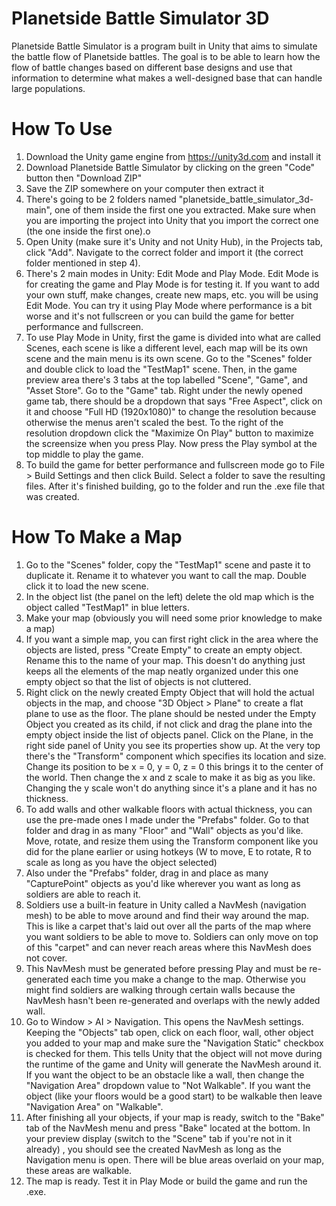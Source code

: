 # Planetside Battle Simulator 3D

Planetside Battle Simulator is a program built in Unity that aims to  simulate the battle flow of Planetside battles. The goal is to be able  to learn how the flow of battle changes based on different base designs  and use that information to determine what makes a well-designed base  that can handle large populations.

# How To Use

1. Download the Unity game engine from https://unity3d.com and install it
2. Download Planetside Battle Simulator by clicking on the green "Code" button then "Download ZIP"
3. Save the ZIP somewhere on your computer then extract it
4. There's going to be 2 folders named "planetside_battle_simulator_3d-main", one of them inside the first one you extracted. Make sure when you are importing the project into Unity that you import the correct one (the one inside the first one).o
5. Open Unity (make sure it's Unity and not Unity Hub), in the Projects tab, click "Add". Navigate to the correct folder and import it (the correct folder mentioned in step 4).
6. There's 2 main modes in Unity: Edit Mode and Play Mode. Edit Mode is for creating the game and Play Mode is for testing it. If you want to add your own stuff, make changes, create new maps, etc. you will be using Edit Mode. You can try it using Play Mode where performance is a bit worse and it's not fullscreen or you can build the game for better performance and fullscreen.
7. To use Play Mode in Unity, first the game is divided into what are called Scenes, each scene is like a different level, each map will be its own scene and the main menu is its own scene. Go to the "Scenes" folder and double click to load the "TestMap1" scene. Then, in the game preview area there's 3 tabs at the top labelled "Scene", "Game", and "Asset Store". Go to the "Game" tab. Right under the newly opened game tab, there should be a dropdown that says "Free Aspect", click on it and choose "Full HD (1920x1080)" to change the resolution because otherwise the menus aren't scaled the best. To the right of the resolution dropdown click the "Maximize On Play" button to maximize the screensize when you press Play. Now press the Play symbol at the top middle to play the game.
8. To build the game for better performance and fullscreen mode go to File > Build Settings and then click Build. Select a folder to save the resulting files. After it's finished building, go to the folder and run the .exe file that was created.

# How To Make a Map

1. Go to the "Scenes" folder, copy the "TestMap1" scene and paste it to duplicate it. Rename it to whatever you want to call the map. Double click it to load the new scene.
2. In the object list (the panel on the left) delete the old map which is the object called "TestMap1" in blue letters.
3. Make your map (obviously you will need some prior knowledge to make a map)
4. If you want a simple map, you can first right click in the area where the objects are listed, press "Create Empty" to create an empty object. Rename this to the name of your map. This doesn't do anything just keeps all the elements of the map neatly organized under this one empty object so that the list of objects is not cluttered.
5. Right click on the newly created Empty Object that will hold the actual objects in the map, and choose "3D Object > Plane" to create a flat plane to use as the floor. The plane should be nested under the Empty Object you created as its child, if not click and drag the plane into the empty object inside the list of objects panel. Click on the Plane, in the right side panel of Unity you see its properties show up. At the very top there's the "Transform" component which specifies its location and size. Change its position to be x = 0, y = 0, z = 0 this brings it to the center of the world. Then change the x and z scale to make it as big as you like. Changing the y scale won't do anything since it's a plane and it has no thickness.
6. To add walls and other walkable floors with actual thickness, you can use the pre-made ones I made under the "Prefabs" folder. Go to that folder and drag in as many "Floor" and "Wall" objects as you'd like. Move, rotate, and resize them using the Transform component like you did for the plane earlier or using hotkeys (W to move, E to rotate, R to scale as long as you have the object selected)
7. Also under the "Prefabs" folder, drag in and place as many "CapturePoint" objects as you'd like wherever you want as long as soldiers are able to reach it.
8. Soldiers use a built-in feature in Unity called a NavMesh (navigation mesh) to be able to move around and find their way around the map. This is like a carpet that's laid out over all the parts of the map where you want soldiers to be able to move to. Soldiers can only move on top of this "carpet" and can never reach areas where this NavMesh does not cover.
9. This NavMesh must be generated before pressing Play and must be re-generated each time you make a change to the map. Otherwise you might find soldiers are walking through certain walls because the NavMesh hasn't been re-generated and overlaps with the newly added wall.
10. Go to Window > AI > Navigation. This opens the NavMesh settings. Keeping the "Objects" tab open, click on each floor, wall, other object you added to your map and make sure the "Navigation Static" checkbox is checked for them. This tells Unity that the object will not move during the runtime of the game and Unity will generate the NavMesh around it. If you want the object to be an obstacle like a wall, then change the "Navigation Area" dropdown value to "Not Walkable". If you want the object (like your floors would be a good start) to be walkable then leave "Navigation Area" on "Walkable".
11. After finishing all your objects, if your map is ready, switch to the "Bake" tab of the NavMesh menu and press "Bake" located at the bottom. In your preview display (switch to the "Scene" tab if you're not in it already) , you should see the created NavMesh as long as the Navigation menu is open. There will be blue areas overlaid on your map, these areas are walkable.
12. The map is ready. Test it in Play Mode or build the game and run the .exe.
